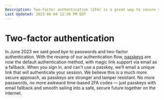 ```yaml
---
Description: Two-factor authentication (2FA) is a great way to secure your account  
Last Updated: 2023-06-04 12:30 PM EDT
---
```


# Two-factor authentication

In June 2023 we said _good bye_ to passwords and two-factor authentication. With the revamp of our authentication flow, [passkeys](/info/passkeys) are now the default authentication method, with magic link support via email as a fallback. When you sign in, and can't use a passkey, we’ll email a unique link that will authenticate your session. We believe this is a much more secure approach, as passkeys are stronger and tamper resistant. No more passwords, no more awkward time-based 2FA codes — just passkeys with email fallback and smooth sailing into a safe, secure future together on the internet.
